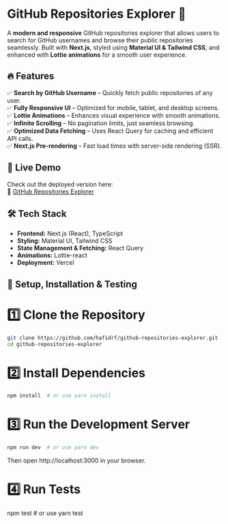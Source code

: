 # GitHub Repositories Explorer 🚀  

A **modern and responsive** GitHub repositories explorer that allows users to search for GitHub usernames and browse their public repositories seamlessly. Built with **Next.js**, styled using **Material UI & Tailwind CSS**, and enhanced with **Lottie animations** for a smooth user experience.  

## 🔥 Features  

✅ **Search by GitHub Username** – Quickly fetch public repositories of any user.  
✅ **Fully Responsive UI** – Optimized for mobile, tablet, and desktop screens.  
✅ **Lottie Animations** – Enhances visual experience with smooth animations.  
✅ **Infinite Scrolling** – No pagination limits, just seamless browsing.  
✅ **Optimized Data Fetching** – Uses React Query for caching and efficient API calls.  
✅ **Next.js Pre-rendering** – Fast load times with server-side rendering (SSR).  

## 🚀 Live Demo  

Check out the deployed version here:  
🔗 [GitHub Repositories Explorer](https://github-repositories-explorer-two-sepia.vercel.app/)  

## 🛠️ Tech Stack  

- **Frontend:** Next.js (React), TypeScript  
- **Styling:** Material UI, Tailwind CSS  
- **State Management & Fetching:** React Query  
- **Animations:** Lottie-react  
- **Deployment:** Vercel  

## 🔧 Setup, Installation & Testing  

# 1️⃣ Clone the Repository  
```bash
git clone https://github.com/hafidrf/github-repositories-explorer.git
cd github-repositories-explorer  
```

# 2️⃣ Install Dependencies  
```bash
npm install  # or use yarn install  
```

# 3️⃣ Run the Development Server  
```bash
npm run dev  # or use yarn dev  
```
Then open http://localhost:3000 in your browser.  

# 4️⃣ Run Tests  
npm test  # or use yarn test  
